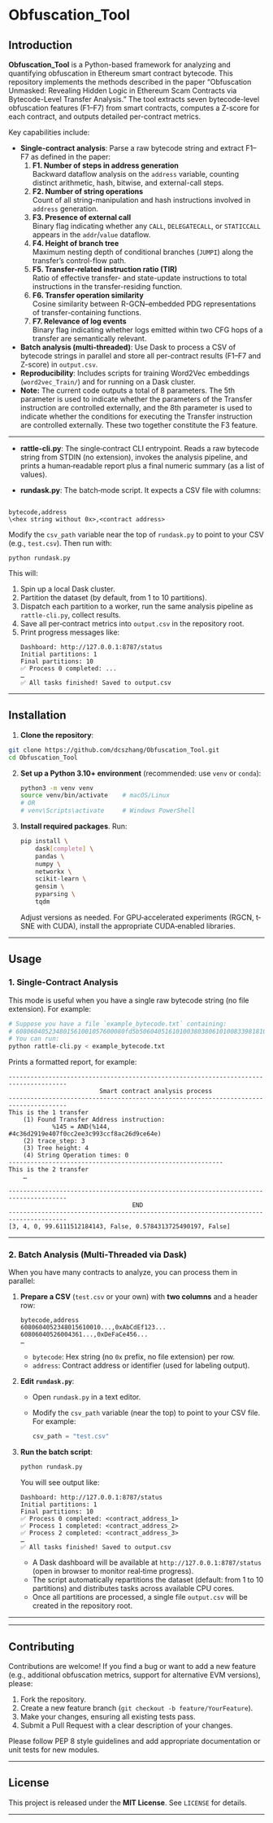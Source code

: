 # Obfuscation_Tool

## Introduction

**Obfuscation_Tool** is a Python-based framework for analyzing and quantifying obfuscation in Ethereum smart contract bytecode. This repository implements the methods described in the paper “Obfuscation Unmasked: Revealing Hidden Logic in Ethereum Scam Contracts via Bytecode-Level Transfer Analysis.” The tool extracts seven bytecode-level obfuscation features (F1–F7) from smart contracts, computes a Z-score for each contract, and outputs detailed per-contract metrics.

Key capabilities include:

- **Single-contract analysis**: Parse a raw bytecode string and extract F1–F7 as defined in the paper:
  1. **F1. Number of steps in address generation**  
     Backward dataflow analysis on the `address` variable, counting distinct arithmetic, hash, bitwise, and external-call steps.
  2. **F2. Number of string operations**  
     Count of all string-manipulation and hash instructions involved in `address` generation.
  3. **F3. Presence of external call**  
     Binary flag indicating whether any `CALL`, `DELEGATECALL`, or `STATICCALL` appears in the `addr`/`value` dataflow.
  4. **F4. Height of branch tree**  
     Maximum nesting depth of conditional branches (`JUMPI`) along the transfer’s control-flow path.
  5. **F5. Transfer-related instruction ratio (TIR)**  
     Ratio of effective transfer- and state-update instructions to total instructions in the transfer-residing function.
  6. **F6. Transfer operation similarity**  
     Cosine similarity between R-GCN–embedded PDG representations of transfer-containing functions.
  7. **F7. Relevance of log events**  
     Binary flag indicating whether logs emitted within two CFG hops of a transfer are semantically relevant.
- **Batch analysis (multi-threaded)**: Use Dask to process a CSV of bytecode strings in parallel and store all per-contract results (F1–F7 and Z-score) in `output.csv`.
- **Reproducibility**: Includes scripts for training Word2Vec embeddings (`word2vec_Train/`) and for running on a Dask cluster.
- **Note:** The current code outputs a total of 8 parameters. The 5th parameter is used to indicate whether the parameters of the Transfer instruction are controlled externally, and the 8th parameter is used to indicate whether the conditions for executing the Transfer instruction are controlled externally. These two together constitute the F3 feature.
---


- **rattle-cli.py**: The single‐contract CLI entrypoint. Reads a raw bytecode string from STDIN (no extension), invokes the analysis pipeline, and prints a human‐readable report plus a final numeric summary (as a list of values).  

- **rundask.py**: The batch‐mode script. It expects a CSV file with columns:
```

bytecode,address
\<hex string without 0x>,<contract address>
```
Modify the `csv_path` variable near the top of `rundask.py` to point to your CSV (e.g., `test.csv`). Then run with:
```
python rundask.py
````
This will:
1. Spin up a local Dask cluster.  
2. Partition the dataset (by default, from 1 to 10 partitions).  
3. Dispatch each partition to a worker, run the same analysis pipeline as `rattle-cli.py`, collect results.  
4. Save all per‐contract metrics into `output.csv` in the repository root.  
5. Print progress messages like:
   ```
   Dashboard: http://127.0.0.1:8787/status
   Initial partitions: 1
   Final partitions: 10
   ✅ Process 0 completed: ...
   …
   ✅ All tasks finished! Saved to output.csv
   ```

---

## Installation

1. **Clone the repository**:
 ```bash
 git clone https://github.com/dcszhang/Obfuscation_Tool.git
 cd Obfuscation_Tool
````

2. **Set up a Python 3.10+ environment** (recommended: use `venv` or `conda`):

   ```bash
   python3 -m venv venv
   source venv/bin/activate    # macOS/Linux
   # OR
   # venv\Scripts\activate     # Windows PowerShell
   ```

3. **Install required packages**. 
Run:

   ```bash
   pip install \
       dask[complete] \
       pandas \
       numpy \
       networkx \
       scikit‐learn \
       gensim \
       pyparsing \
       tqdm
   ```

   Adjust versions as needed. For GPU‐accelerated experiments (RGCN, t‐SNE with CUDA), install the appropriate CUDA‐enabled libraries.

---

## Usage

### 1. Single‐Contract Analysis

This mode is useful when you have a single raw bytecode string (no file extension). For example:

```bash
# Suppose you have a file `example_bytecode.txt` containing:
# 608060405234801561001057600080fd5b506040516101003803806101008339818101604052
# You can run:
python rattle-cli.py < example_bytecode.txt
```

Prints a formatted report, for example:

   ```
   --------------------------------------------------------------------------------------
                            Smart contract analysis process
   --------------------------------------------------------------------------------------
   This is the 1 transfer
       (1) Found Transfer Address instruction:
               %145 = AND(%144, #4c36d2919e407f0cc2ee3c993ccf8ac26d9ce64e)
       (2) trace_step: 3
       (3) Tree height: 4
       (4) String Operation times: 0
   -----------------------------------------------------------
   This is the 2 transfer
       …
   
   --------------------------------------------------------------------------------------
                                     END
   --------------------------------------------------------------------------------------
   [3, 4, 0, 99.6111512184143, False, 0.5784313725490197, False]
   ```
---

### 2. Batch Analysis (Multi‐Threaded via Dask)

When you have many contracts to analyze, you can process them in parallel:

1. **Prepare a CSV** (`test.csv` or your own) with **two columns** and a header row:

   ```csv
   bytecode,address
   6080604052348015610010...,0xAbCdEf123...
   60806040526004361...,0xDeFaCe456...
   …
   ```

   * `bytecode`: Hex string (no `0x` prefix, no file extension) per row.
   * `address`: Contract address or identifier (used for labeling output).

2. **Edit `rundask.py`**:

   * Open `rundask.py` in a text editor.
   * Modify the `csv_path` variable (near the top) to point to your CSV file. For example:

     ```python
     csv_path = "test.csv"
     ```

3. **Run the batch script**:

   ```bash
   python rundask.py
   ```

   You will see output like:

   ```
   Dashboard: http://127.0.0.1:8787/status
   Initial partitions: 1
   Final partitions: 10
   ✅ Process 0 completed: <contract_address_1>
   ✅ Process 1 completed: <contract_address_2>
   ✅ Process 2 completed: <contract_address_3>
   …
   ✅ All tasks finished! Saved to output.csv
   ```

   * A Dask dashboard will be available at `http://127.0.0.1:8787/status` (open in browser to monitor real‐time progress).
   * The script automatically repartitions the dataset (default: from 1 to 10 partitions) and distributes tasks across available CPU cores.
   * Once all partitions are processed, a single file `output.csv` will be created in the repository root.
---

<!-- ## Citation

If you use **Obfuscation\_Tool** in your research, please cite the associated paper:

```
@inproceedings{zhang2025obfuscation,
  title={Obfuscation Unmasked: Revealing Hidden Logic in Ethereum Scam Contracts via Bytecode‐Level Transfer Analysis},
  author={Zhang, Sheng and [Other Authors]},
  booktitle={Proceedings of the CCS Security Conference 2025},
  year={2025},
  pages={XX--XX},
}
``` -->

---

## Contributing

Contributions are welcome! If you find a bug or want to add a new feature (e.g., additional obfuscation metrics, support for alternative EVM versions), please:

1. Fork the repository.
2. Create a new feature branch (`git checkout -b feature/YourFeature`).
3. Make your changes, ensuring all existing tests pass.
4. Submit a Pull Request with a clear description of your changes.

Please follow PEP 8 style guidelines and add appropriate documentation or unit tests for new modules.

---

## License

This project is released under the **MIT License**. See `LICENSE` for details.

---

